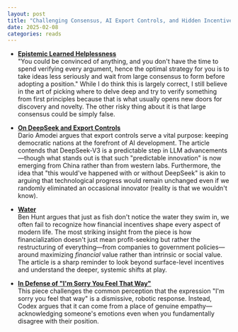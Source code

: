 ```yaml
---
layout: post
title: "Challenging Consensus, AI Export Controls, and Hidden Incentives"
date: 2025-02-08
categories: reads
---
```


- **[Epistemic Learned Helplessness](https://slatestarcodex.com/2019/06/03/repost-epistemic-learned-helplessness)**  
  "You could be convinced of anything, and you don't have the time to spend verifying every argument, hence the optimal strategy for you is to take ideas less seriously and wait from large consensus to form before adopting a position." While I do think this is largely correct, I still believe in the art of picking where to delve deep and try to verify something from first principles because that is what usually opens new doors for discovery and novelty. The other risky thing about it is that large consensus could be simply false.

- **[On DeepSeek and Export Controls](https://darioamodei.com/on-deepseek-and-export-controls)**  
  Dario Amodei argues that export controls serve a vital purpose: keeping democratic nations at the forefront of AI development. The article contends that DeepSeek-V3 is a predictable step in LLM advancements—though what stands out is that such "predictable innovation" is now emerging from China rather than from western labs. Furthermore, the idea that "this would've happened with or without DeepSeek" is akin to arguing that technological progress would remain unchanged even if we randomly eliminated an occasional innovator (reality is that we wouldn't know).

- **[Water](https://www.linkedin.com/pulse/water-ben-hunt/)**  
  Ben Hunt argues that just as fish don't notice the water they swim in, we often fail to recognize how financial incentives shape every aspect of modern life. The most striking insight from the piece is how financialization doesn't just mean profit-seeking but rather the restructuring of everything—from companies to government policies—around maximizing *financial* value rather than intrinsic or social value. The article is a sharp reminder to look beyond surface-level incentives and understand the deeper, systemic shifts at play. 

- **[In Defense of "I'm Sorry You Feel That Way"](https://www.astralcodexten.com/p/in-defense-of-im-sorry-you-feel-that)**  
  This piece challenges the common perception that the expression "I'm sorry you feel that way" is a dismissive, robotic response. Instead, Codex argues that it can come from a place of genuine empathy—acknowledging someone's emotions even when you fundamentally disagree with their position.
